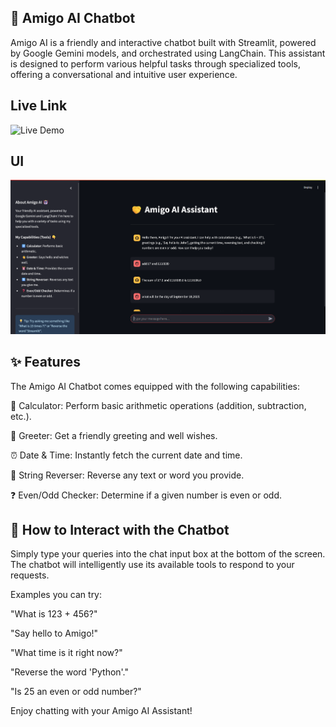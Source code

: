 ## 🤝 Amigo AI Chatbot

Amigo AI is a friendly and interactive chatbot built with Streamlit, powered by Google Gemini models, and orchestrated using LangChain. This assistant is designed to perform various helpful tasks through specialized tools, offering a conversational and intuitive user experience.

## Live Link

![Live Demo](https://amigo-ai-io.streamlit.app/)
 
    

## UI
![AmigoAI.io](images/Screenshot.png)

## ✨ Features

The Amigo AI Chatbot comes equipped with the following capabilities:

🔢 Calculator: Perform basic arithmetic operations (addition, subtraction, etc.).

👋 Greeter: Get a friendly greeting and well wishes.

⏰ Date & Time: Instantly fetch the current date and time.

🔄 String Reverser: Reverse any text or word you provide.

❓ Even/Odd Checker: Determine if a given number is even or odd.
    
## 💬 How to Interact with the Chatbot

Simply type your queries into the chat input box at the bottom of the screen. The chatbot will intelligently use its available tools to respond to your requests.

Examples you can try:

"What is 123 + 456?"


"Say hello to Amigo!"

"What time is it right now?"

"Reverse the word 'Python'."

"Is 25 an even or odd number?"

Enjoy chatting with your Amigo AI Assistant!
